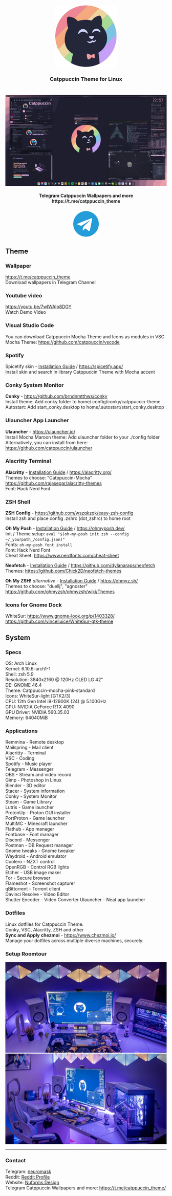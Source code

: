 <h3 align="center">
	<img src="assets/cat.png" width="192" alt="Logo"/><br/>
	<img src="assets/transparent.png" height="20" width="0px"/><br/>
	Catppuccin Theme for Linux<br/>
	<img src="assets/transparent.png" height="20" width="0px"/>
</h3>

![linux arch catppuccin](assets/screen_01.png)  
<h4 align="center">
	Telegram Catppuccin Wallpapers and more<br/>https://t.me/catppuccin_theme<br/>
	<img src="assets/transparent.png" height="20" width="0px"/><br/>
	<img src="assets/tg.png" width="80" alt="Logo"/>
</h4>



## Theme
###  Wallpaper
https://t.me/catppuccin_theme  
Download wallpapers in Telegram Channel
### Youtube video
https://youtu.be/7wIWAlp8DGY  
Watch Demo Video
### Visual Studio Code
You can download Catppuccin Mocha Theme and Icons as modules in VSC  
Mocha Theme: https://github.com/catppuccin/vscode
### Spotify
Spicetify skin - [Installation Guide](https://spicetify.app/docs/advanced-usage/installation/) / https://spicetify.app/  
Install skin and search in library Catppuccin Theme with Mocha accent
### Conky System Monitor
**Conky** - https://github.com/brndnmtthws/conky  
Install theme: Add conky folder to home/.config/conky/catppuccin-theme
Autostart: Add start_conky.desktop to home/.autostart/start_conky.desktop
### Ulauncher App Launcher
**Ulauncher** - https://ulauncher.io/  
Install Mocha Maroon theme: Add ulauncher folder to your ./config folder  
Alternatively, you can install from here: https://github.com/catppuccin/ulauncher  
### Alacritty Terminal
**Alacritty** - [Installation Guide](https://github.com/alacritty/alacritty/blob/master/INSTALL.md) / https://alacritty.org/  
Themes to choose: "Catppuccin-Mocha" 
https://github.com/rajasegar/alacritty-themes  
Font: Hack Nerd Font  
### ZSH Shell
**ZSH Config** - https://github.com/wszqkzqk/easy-zsh-config  
Install zsh and place config .zshrc (dot_zshrc) to home root

**Oh My Posh** - [Installation Guide](https://ohmyposh.dev/docs/installation/linux) / https://ohmyposh.dev/  
Init / Theme setup: `eval "$(oh-my-posh init zsh --config ~/_yourpath_/config.json)"`  
Fonts: `oh-my-posh font install`  
Font: Hack Nerd Font  
Cheat Sheet: https://www.nerdfonts.com/cheat-sheet  

**Neofetch** - [Installation Guide](https://github.com/dylanaraps/neofetch/wiki/Installation) / https://github.com/dylanaraps/neofetch  
Themes: https://github.com/Chick2D/neofetch-themes

**Oh My ZSH!** *alternative* - [Installation Guide](https://gist.github.com/yovko/becf16eecd3a1f69a4e320a95689249e) / https://ohmyz.sh/  
Themes to choose: "duellj", "agnoster"  
https://github.com/ohmyzsh/ohmyzsh/wiki/Themes  
### Icons for Gnome Dock
WhiteSur: https://www.gnome-look.org/p/1403328/  
https://github.com/vinceliuice/WhiteSur-gtk-theme  
## System
### Specs
OS: Arch Linux  
Kernel: 6.10.6-arch1-1  
Shell: zsh 5.9  
Resolution: 3840x2160 @ 120Hz OLED LG 42"  
DE: GNOME 46.4  
Theme: Catppuccin-mocha-pink-standard  
Icons: WhiteSur-light [GTK2/3]  
CPU: 12th Gen Intel i9-12900K (24) @ 5.100GHz  
GPU: NVIDIA GeForce RTX 4090  
GPU Driver: NVIDIA 560.35.03  
Memory: 64040MiB  
### Applications  
Remmina - Remote desktop  
Mailspring - Mail client  
Alacritty - Terminal  
VSC - Coding  
Spotify - Music player  
Telegram - Messenger  
OBS - Stream and video record  
Gimp - Photoshop in Linux  
Blender - 3D editor  
Stacer - System information  
Conky - System Monitor  
Steam - Game Library  
Lutris - Game launcher  
ProtonUp - Proton GUI installer  
PortProton - Game launcher  
MultiMC - Minecraft launcher  
Flathub - App manager  
Fontbase - Font manager  
Discord - Messenger  
Postman - DB Request manager  
Gnome tweaks - Gnome tweaker  
Waydroid - Android emulator  
Coolero - NZXT control  
OpenRGB - Control RGB lights  
Etcher - USB image maker  
Tor - Secure browser  
Flameshot - Screenshot capturer  
qBittorrent - Torrent client  
Davinci Resolve - Video Editor  
Shutter Encoder - Video Converter
Ulauncher - Neat app launcher
### Dotfiles
Linux dotfiles for Catppuccin Theme.  
Conky, VSC, Alacritty, ZSH and other  
**Sync and Apply**
**chezmoi** - https://www.chezmoi.io/  
Manage your dotfiles across multiple diverse machines, securely.
### Setup Roomtour
![roomtour1](assets/p1.jpg)  
![roomtour2](assets/p2.jpg)  
___________

### Contact
Telegram: [neuromask](https://t.me/neuromask)<br/>
Reddit: [Reddit Profile](https://www.reddit.com/user/neuromask/)<br/>
Website: [Nuforms Design](https://nuforms.com)<br/>
Telegram Catppuccin Wallpapers and more: https://t.me/catppuccin_theme/


